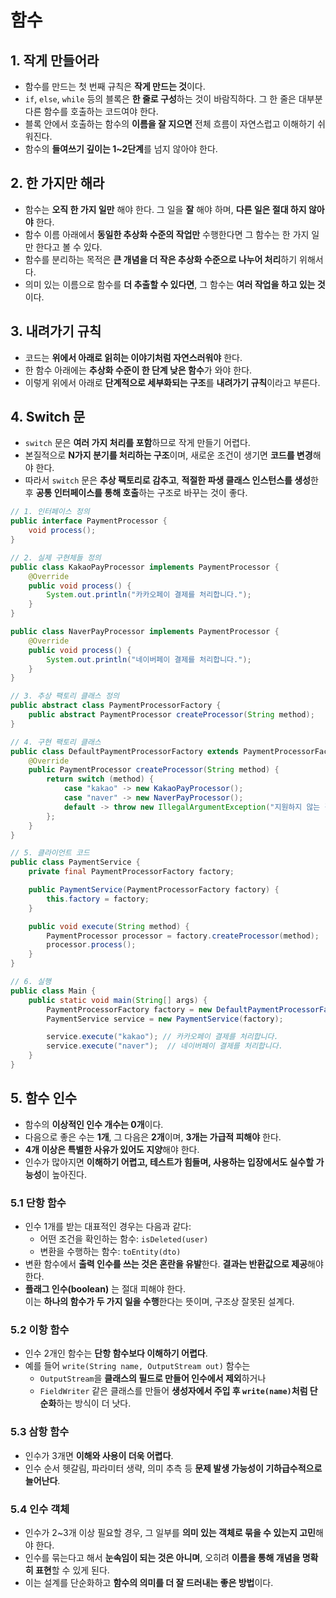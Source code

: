 # 함수

## 1. 작게 만들어라

- 함수를 만드는 첫 번째 규칙은 **작게 만드는 것**이다.
- `if`, `else`, `while` 등의 블록은 **한 줄로 구성**하는 것이 바람직하다. 그 한 줄은 대부분 다른 함수를 호출하는 코드여야 한다.
- 블록 안에서 호출하는 함수의 **이름을 잘 지으면** 전체 흐름이 자연스럽고 이해하기 쉬워진다.
- 함수의 **들여쓰기 깊이는 1~2단계**를 넘지 않아야 한다.

## 2. 한 가지만 해라

- 함수는 **오직 한 가지 일만** 해야 한다. 그 일을 **잘** 해야 하며, **다른 일은 절대 하지 않아야** 한다.
- 함수 이름 아래에서 **동일한 추상화 수준의 작업만** 수행한다면 그 함수는 한 가지 일만 한다고 볼 수 있다.
- 함수를 분리하는 목적은 **큰 개념을 더 작은 추상화 수준으로 나누어 처리**하기 위해서다.
- 의미 있는 이름으로 함수를 **더 추출할 수 있다면**, 그 함수는 **여러 작업을 하고 있는 것**이다.

## 3. 내려가기 규칙

- 코드는 **위에서 아래로 읽히는 이야기처럼 자연스러워야** 한다.
- 한 함수 아래에는 **추상화 수준이 한 단계 낮은 함수**가 와야 한다.
- 이렇게 위에서 아래로 **단계적으로 세부화되는 구조**를 **내려가기 규칙**이라고 부른다.

## 4. Switch 문

- `switch` 문은 **여러 가지 처리를 포함**하므로 작게 만들기 어렵다.
- 본질적으로 **N가지 분기를 처리하는 구조**이며, 새로운 조건이 생기면 **코드를 변경**해야 한다.
- 따라서 `switch` 문은 **추상 팩토리로 감추고**, **적절한 파생 클래스 인스턴스를 생성**한 후 **공통 인터페이스를 통해 호출**하는 구조로 바꾸는 것이 좋다.

```java
// 1. 인터페이스 정의
public interface PaymentProcessor {
    void process();
}

// 2. 실제 구현체들 정의
public class KakaoPayProcessor implements PaymentProcessor {
    @Override
    public void process() {
        System.out.println("카카오페이 결제를 처리합니다.");
    }
}

public class NaverPayProcessor implements PaymentProcessor {
    @Override
    public void process() {
        System.out.println("네이버페이 결제를 처리합니다.");
    }
}

// 3. 추상 팩토리 클래스 정의
public abstract class PaymentProcessorFactory {
    public abstract PaymentProcessor createProcessor(String method);
}

// 4. 구현 팩토리 클래스
public class DefaultPaymentProcessorFactory extends PaymentProcessorFactory {
    @Override
    public PaymentProcessor createProcessor(String method) {
        return switch (method) {
            case "kakao" -> new KakaoPayProcessor();
            case "naver" -> new NaverPayProcessor();
            default -> throw new IllegalArgumentException("지원하지 않는 결제 방식: " + method);
        };
    }
}

// 5. 클라이언트 코드
public class PaymentService {
    private final PaymentProcessorFactory factory;

    public PaymentService(PaymentProcessorFactory factory) {
        this.factory = factory;
    }

    public void execute(String method) {
        PaymentProcessor processor = factory.createProcessor(method);
        processor.process();
    }
}

// 6. 실행
public class Main {
    public static void main(String[] args) {
        PaymentProcessorFactory factory = new DefaultPaymentProcessorFactory();
        PaymentService service = new PaymentService(factory);

        service.execute("kakao"); // 카카오페이 결제를 처리합니다.
        service.execute("naver");  // 네이버페이 결제를 처리합니다.
    }
}
```

## 5. 함수 인수

- 함수의 **이상적인 인수 개수는 0개**이다.
- 다음으로 좋은 수는 **1개**, 그 다음은 **2개**이며, **3개는 가급적 피해야** 한다.
- **4개 이상은 특별한 사유가 있어도 지양**해야 한다.
- 인수가 많아지면 **이해하기 어렵고, 테스트가 힘들며, 사용하는 입장에서도 실수할 가능성**이 높아진다.

### 5.1 단항 함수

- 인수 1개를 받는 대표적인 경우는 다음과 같다:
  - 어떤 조건을 확인하는 함수: `isDeleted(user)`
  - 변환을 수행하는 함수: `toEntity(dto)`
- 변환 함수에서 **출력 인수를 쓰는 것은 혼란을 유발**한다. **결과는 반환값으로 제공**해야 한다.
- **플래그 인수(boolean)** 는 절대 피해야 한다.  
  이는 **하나의 함수가 두 가지 일을 수행**한다는 뜻이며, 구조상 잘못된 설계다.

### 5.2 이항 함수

- 인수 2개인 함수는 **단항 함수보다 이해하기 어렵다**.
- 예를 들어 `write(String name, OutputStream out)` 함수는
  - `OutputStream`을 **클래스의 필드로 만들어 인수에서 제외**하거나
  - `FieldWriter` 같은 클래스를 만들어 **생성자에서 주입 후 `write(name)`처럼 단순화**하는 방식이 더 낫다.

### 5.3 삼항 함수

- 인수가 3개면 **이해와 사용이 더욱 어렵다**.
- 인수 순서 헷갈림, 파라미터 생략, 의미 추측 등 **문제 발생 가능성이 기하급수적으로 늘어난다**.

### 5.4 인수 객체

- 인수가 2~3개 이상 필요할 경우, 그 일부를 **의미 있는 객체로 묶을 수 있는지 고민**해야 한다.
- 인수를 묶는다고 해서 **눈속임이 되는 것은 아니며**, 오히려 **이름을 통해 개념을 명확히 표현**할 수 있게 된다.
- 이는 설계를 단순화하고 **함수의 의미를 더 잘 드러내는 좋은 방법**이다.
